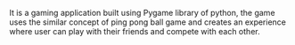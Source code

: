 It is a gaming application built using Pygame library of python, 
the game uses the similar concept of ping pong ball game and creates 
an experience where user can play with their friends and compete with each other.
